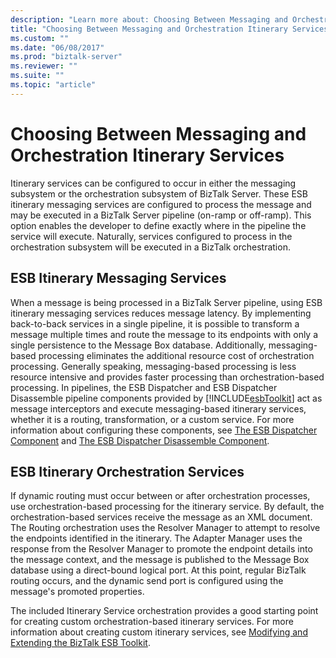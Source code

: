 ```yaml
---
description: "Learn more about: Choosing Between Messaging and Orchestration Itinerary Services"
title: "Choosing Between Messaging and Orchestration Itinerary Services"
ms.custom: ""
ms.date: "06/08/2017"
ms.prod: "biztalk-server"
ms.reviewer: ""
ms.suite: ""
ms.topic: "article"
---
```

# Choosing Between Messaging and Orchestration Itinerary Services
Itinerary services can be configured to occur in either the messaging subsystem or the orchestration subsystem of BizTalk Server. These ESB itinerary messaging services are configured to process the message and may be executed in a BizTalk Server pipeline (on-ramp or off-ramp). This option enables the developer to define exactly where in the pipeline the service will execute. Naturally, services configured to process in the orchestration subsystem will be executed in a BizTalk orchestration.  
  
## ESB Itinerary Messaging Services  
 When a message is being processed in a BizTalk Server pipeline, using ESB itinerary messaging services reduces message latency. By implementing back-to-back services in a single pipeline, it is possible to transform a message multiple times and route the message to its endpoints with only a single persistence to the Message Box database. Additionally, messaging-based processing eliminates the additional resource cost of orchestration processing. Generally speaking, messaging-based processing is less resource intensive and provides faster processing than orchestration-based processing. In pipelines, the ESB Dispatcher and ESB Dispatcher Disassemble pipeline components provided by [!INCLUDE[esbToolkit](../includes/esbtoolkit-md.md)] act as message interceptors and execute messaging-based itinerary services, whether it is a routing, transformation, or a custom service. For more information about configuring these components, see [The ESB Dispatcher Component](../esb-toolkit/the-esb-dispatcher-component.md) and [The ESB Dispatcher Disassemble Component](../esb-toolkit/the-esb-dispatcher-disassemble-component.md).  
  
## ESB Itinerary Orchestration Services  
 If dynamic routing must occur between or after orchestration processes, use orchestration-based processing for the itinerary service. By default, the orchestration-based services receive the message as an XML document. The Routing orchestration uses the Resolver Manager to attempt to resolve the endpoints identified in the itinerary. The Adapter Manager uses the response from the Resolver Manager to promote the endpoint details into the message context, and the message is published to the Message Box database using a direct-bound logical port. At this point, regular BizTalk routing occurs, and the dynamic send port is configured using the message's promoted properties.  
  
 The included Itinerary Service orchestration provides a good starting point for creating custom orchestration-based itinerary services. For more information about creating custom itinerary services, see [Modifying and Extending the BizTalk ESB Toolkit](../esb-toolkit/modifying-and-extending-the-biztalk-esb-toolkit.md).
